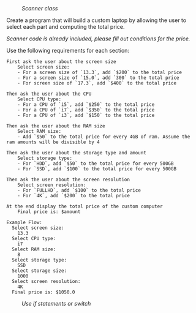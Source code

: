 <div class="hint" title="Practice topics">
  <i style="padding-left: 40px;">Scanner class</i>
</div>


Create a program that will build a custom laptop by allowing the user to select each part and computing the total price. 

_Scanner code is already included, please fill out conditions for the price._

 Use the following requirements for each section:

    First ask the user about the screen size
        Select screen size:
        - For a screen size of `13.3`, add `$200` to the total price
        - For a screen size of `15.0`, add `300` to the total price
        - For screen size of `17.3`, add `$400` to the total price

    Then ask the user about the CPU
        Select CPU type:
        - For a CPU of `i5`, add `$250` to the total price
        - For a CPU of `i7`, add `$350` to the total price
        - For a CPU of `i3`, add `$150` to the total price

    Then ask the user about the RAM size
        Select RAM size:
        - Add `$50` to the total price for every 4GB of ram. Assume the ram amounts will be divisible by 4

    Then ask the user about the storage type and amount
        Select storage type:
        - For `HDD`, add `$50` to the total price for every 500GB
        - For `SSD`, add `$100` to the total price for every 500GB

    Then ask the user about the screen resolution
        Select screen resolution:
        - For `FULLHD`, add `$100` to the total price
        - For `4K`, add `$200` to the total price

    At the end display the total price of the custom computer
        Final price is: $amount

    Example Flow:
      Select screen size:
        13.3
      Select CPU type:
        i7
      Select RAM size:
        8
      Select storage type:
        SSD
      Select storage size:
        1000
      Select screen resolution:
        4K
      Final price is: $1050.0

<div class="hint">
  <i style="padding-left: 40px;"> Use if statements or switch</i>
</div>
